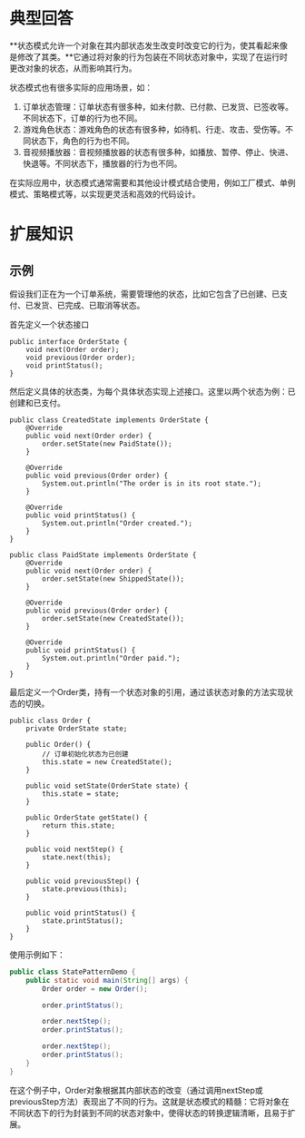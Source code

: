 # 典型回答


**状态模式允许一个对象在其内部状态发生改变时改变它的行为，使其看起来像是修改了其类。**它通过将对象的行为包装在不同状态对象中，实现了在运行时更改对象的状态，从而影响其行为。



状态模式也有很多实际的应用场景，如：



1. 订单状态管理：订单状态有很多种，如未付款、已付款、已发货、已签收等。不同状态下，订单的行为也不同。
2. 游戏角色状态：游戏角色的状态有很多种，如待机、行走、攻击、受伤等。不同状态下，角色的行为也不同。
3. 音视频播放器：音视频播放器的状态有很多种，如播放、暂停、停止、快进、快退等。不同状态下，播放器的行为也不同。



在实际应用中，状态模式通常需要和其他设计模式结合使用，例如工厂模式、单例模式、策略模式等，以实现更灵活和高效的代码设计。



# 扩展知识
## 示例


假设我们正在为一个订单系统，需要管理他的状态，比如它包含了已创建、已支付、已发货、已完成、已取消等状态。



首先定义一个状态接口



```plain
public interface OrderState {
    void next(Order order);
    void previous(Order order);
    void printStatus();
}
```



然后定义具体的状态类，为每个具体状态实现上述接口。这里以两个状态为例：已创建和已支付。



```plain
public class CreatedState implements OrderState {
    @Override
    public void next(Order order) {
        order.setState(new PaidState());
    }

    @Override
    public void previous(Order order) {
        System.out.println("The order is in its root state.");
    }

    @Override
    public void printStatus() {
        System.out.println("Order created.");
    }
}

public class PaidState implements OrderState {
    @Override
    public void next(Order order) {
        order.setState(new ShippedState());
    }

    @Override
    public void previous(Order order) {
        order.setState(new CreatedState());
    }

    @Override
    public void printStatus() {
        System.out.println("Order paid.");
    }
}
```



最后定义一个Order类，持有一个状态对象的引用，通过该状态对象的方法实现状态的切换。



```plain
public class Order {
    private OrderState state;

    public Order() {
        // 订单初始化状态为已创建
        this.state = new CreatedState();
    }

    public void setState(OrderState state) {
        this.state = state;
    }

    public OrderState getState() {
        return this.state;
    }

    public void nextStep() {
        state.next(this);
    }

    public void previousStep() {
        state.previous(this);
    }

    public void printStatus() {
        state.printStatus();
    }
}

```



使用示例如下：



```java
public class StatePatternDemo {
    public static void main(String[] args) {
        Order order = new Order();

        order.printStatus();  

        order.nextStep();
        order.printStatus();  

        order.nextStep();
        order.printStatus();  
    }
}

```



在这个例子中，Order对象根据其内部状态的改变（通过调用nextStep或previousStep方法）表现出了不同的行为。这就是状态模式的精髓：它将对象在不同状态下的行为封装到不同的状态对象中，使得状态的转换逻辑清晰，且易于扩展。

<font style="color:rgb(0, 0, 0);">  
</font>

